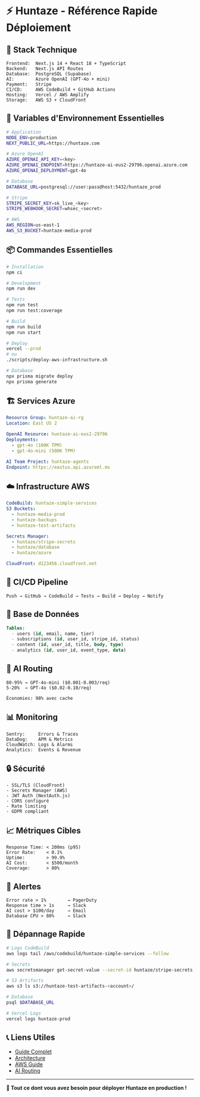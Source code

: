 # ⚡ Huntaze - Référence Rapide Déploiement

## 🚀 Stack Technique

```
Frontend:  Next.js 14 + React 18 + TypeScript
Backend:   Next.js API Routes
Database:  PostgreSQL (Supabase)
AI:        Azure OpenAI (GPT-4o + mini)
Payment:   Stripe
CI/CD:     AWS CodeBuild + GitHub Actions
Hosting:   Vercel / AWS Amplify
Storage:   AWS S3 + CloudFront
```

## 🔑 Variables d'Environnement Essentielles

```bash
# Application
NODE_ENV=production
NEXT_PUBLIC_URL=https://huntaze.com

# Azure OpenAI
AZURE_OPENAI_API_KEY=<key>
AZURE_OPENAI_ENDPOINT=https://huntaze-ai-eus2-29796.openai.azure.com
AZURE_OPENAI_DEPLOYMENT=gpt-4o

# Database
DATABASE_URL=postgresql://user:pass@host:5432/huntaze_prod

# Stripe
STRIPE_SECRET_KEY=sk_live_<key>
STRIPE_WEBHOOK_SECRET=whsec_<secret>

# AWS
AWS_REGION=us-east-1
AWS_S3_BUCKET=huntaze-media-prod
```

## 📦 Commandes Essentielles

```bash
# Installation
npm ci

# Development
npm run dev

# Tests
npm run test
npm run test:coverage

# Build
npm run build
npm run start

# Deploy
vercel --prod
# ou
./scripts/deploy-aws-infrastructure.sh

# Database
npx prisma migrate deploy
npx prisma generate
```

## 🏗️ Services Azure

```yaml
Resource Group: huntaze-ai-rg
Location: East US 2

OpenAI Resource: huntaze-ai-eus2-29796
Deployments:
  - gpt-4o (100K TPM)
  - gpt-4o-mini (500K TPM)

AI Team Project: huntaze-agents
Endpoint: https://eastus.api.azureml.ms
```

## ☁️ Infrastructure AWS

```yaml
CodeBuild: huntaze-simple-services
S3 Buckets:
  - huntaze-media-prod
  - huntaze-backups
  - huntaze-test-artifacts

Secrets Manager:
  - huntaze/stripe-secrets
  - huntaze/database
  - huntaze/azure

CloudFront: d123456.cloudfront.net
```

## 🔄 CI/CD Pipeline

```
Push → GitHub → CodeBuild → Tests → Build → Deploy → Notify
```

## 💾 Base de Données

```sql
Tables:
  - users (id, email, name, tier)
  - subscriptions (id, user_id, stripe_id, status)
  - content (id, user_id, title, body, type)
  - analytics (id, user_id, event_type, data)
```

## 🤖 AI Routing

```
80-95% → GPT-4o-mini ($0.001-0.003/req)
5-20%  → GPT-4o ($0.02-0.10/req)

Économies: 98% avec cache
```

## 📊 Monitoring

```
Sentry:     Errors & Traces
DataDog:    APM & Metrics
CloudWatch: Logs & Alarms
Analytics:  Events & Revenue
```

## 🔒 Sécurité

```
- SSL/TLS (CloudFront)
- Secrets Manager (AWS)
- JWT Auth (NextAuth.js)
- CORS configuré
- Rate limiting
- GDPR compliant
```

## 📈 Métriques Cibles

```
Response Time: < 200ms (p95)
Error Rate:    < 0.1%
Uptime:        > 99.9%
AI Cost:       < $500/month
Coverage:      > 80%
```

## 🚨 Alertes

```
Error rate > 1%        → PagerDuty
Response time > 1s     → Slack
AI cost > $100/day     → Email
Database CPU > 80%     → Slack
```

## 🔧 Dépannage Rapide

```bash
# Logs CodeBuild
aws logs tail /aws/codebuild/huntaze-simple-services --follow

# Secrets
aws secretsmanager get-secret-value --secret-id huntaze/stripe-secrets

# S3 Artifacts
aws s3 ls s3://huntaze-test-artifacts-<account>/

# Database
psql $DATABASE_URL

# Vercel Logs
vercel logs huntaze-prod
```

## 📞 Liens Utiles

- [Guide Complet](HUNTAZE_DEPLOYMENT_COMPLETE_GUIDE.md)
- [Architecture](HUNTAZE_ARCHITECTURE_DIAGRAM.md)
- [AWS Guide](AWS_DEPLOYMENT_GUIDE.md)
- [AI Routing](AI_ROUTING_IMPLEMENTATION_COMPLETE.md)

---

**🎯 Tout ce dont vous avez besoin pour déployer Huntaze en production !**
